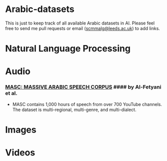 # Arabic-datasets
This is just to keep track of all available Arabic datasets in AI. 
Please feel free to send me pull requests or email (scmmalg@leeds.ac.uk) to add links.

# Natural Language Processing 

# Audio 
### [MASC: MASSIVE ARABIC SPEECH CORPUS](https://ieee-dataport.org/open-access/masc-massive-arabic-speech-corpus) #### by Al-Fetyani et al. 
  * MASC contains 1,000 hours of speech from over 700 YouTube channels. The dataset is multi-regional, multi-genre, and multi-dialect. 

# Images 

# Videos 
